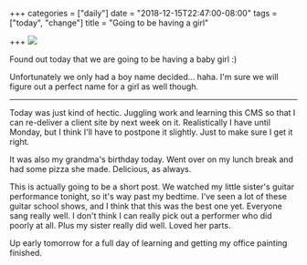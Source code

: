 +++
categories = ["daily"]
date = "2018-12-15T22:47:00-08:00"
tags = ["today", "change"]
title = "Going to be having a girl"

+++
![](/uploads/IMG_8584.JPG)

Found out today that we are going to be having a baby girl :)

Unfortunately we only had a boy name decided... haha. I'm sure we will figure out a perfect name for a girl as well though. 

***

Today was just kind of hectic. Juggling work and learning this CMS so that I can re-deliver a client site by next week on it. Realistically I have until Monday, but I think I'll have to postpone it slightly. Just to make sure I get it right.

It was also my grandma's birthday today. Went over on my lunch break and had some pizza she made. Delicious, as always.

This is actually going to be a short post. We watched my little sister's guitar performance tonight, so it's way past my bedtime. I've seen a lot of these guitar school shows, and I think that this was the best one yet. Everyone sang really well. I don't think I can really pick out a performer who did poorly at all. Plus my sister really did well. Loved her parts.

Up early tomorrow for a full day of learning and getting my office painting finished.
